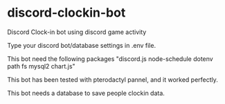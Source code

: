 # discord-clockin-bot
Discord Clock-in bot using discord game activity

Type your discord bot/database settings in .env file.

This bot need the following packages "discord.js node-schedule dotenv path fs mysql2 chart.js"

This bot has been tested with pterodactyl pannel, and it worked perfectly.

This bot needs a database to save people clockin data.
